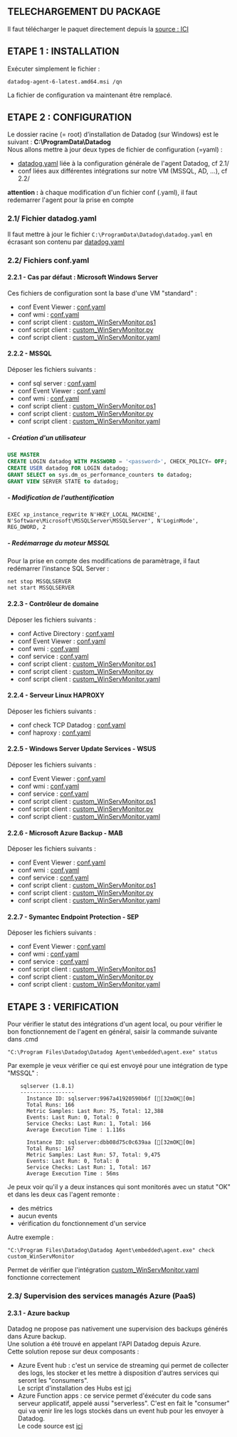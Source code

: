 ## TELECHARGEMENT DU PACKAGE
Il faut télécharger le paquet directement depuis la [source : ICI](https://s3.amazonaws.com/ddagent-windows-stable/datadog-agent-6-latest.amd64.msi)  

## ETAPE 1 : INSTALLATION
Exécuter simplement le fichier :
```
datadog-agent-6-latest.amd64.msi /qn
```
La fichier de configuration va maintenant être remplacé.

## ETAPE 2 : CONFIGURATION
Le dossier racine (= root) d’installation de Datadog (sur Windows) est le suivant : **C:\ProgramData\Datadog**  
Nous allons mettre à jour deux types de fichier de configuration (=yaml) :
 - [datadog.yaml](agent_datadog/datadog.yaml) liée à la configuration générale de l'agent Datadog, cf 2.1/
 - conf liées aux différentes intégrations sur notre VM (MSSQL, AD, ...), cf 2.2/  

**attention :** à chaque modification d'un fichier conf (.yaml), il faut redemarrer l'agent pour la prise en compte

### 2.1/ Fichier datadog.yaml
Il faut mettre à jour le fichier `C:\ProgramData\Datadog\datadog.yaml` en écrasant son contenu par [datadog.yaml](agent_datadog/datadog.yaml)

### 2.2/ Fichiers conf.yaml
#### 2.2.1 - Cas par défaut : Microsoft Windows Server
Ces fichiers de configuration sont la base d'une VM "standard" :
 - conf Event Viewer : [conf.yaml](agent_datadog/conf.d/default/win32_event_log.d/conf.yaml)
 - conf wmi : [conf.yaml](agent_datadog/conf.d/default/wmi_check.d/conf.yaml)  
 - conf script client : [custom_WinServMonitor.ps1](agent_datadog/checks.d/custom_WinServMonitor.ps1)  
 - conf script client : [custom_WinServMonitor.py](agent_datadog/checks.d/custom_WinServMonitor.py)  
 - conf script client : [custom_WinServMonitor.yaml](agent_datadog/conf.d/default/custom_WinServMonitor.yaml)  

#### 2.2.2 - MSSQL
Déposer les fichiers suivants : 
 - conf sql server : [conf.yaml](agent_datadog/conf.d/sqlserver/sqlserver.d/conf.yaml)
 - conf Event Viewer : [conf.yaml](agent_datadog/conf.d/sqlserver/win32_event_log.d/conf.yaml)
 - conf wmi : [conf.yaml](agent_datadog/conf.d/sqlserver/wmi_check.d/conf.yaml)
 - conf script client : [custom_WinServMonitor.ps1](agent_datadog/checks.d/custom_WinServMonitor.ps1)
 - conf script client : [custom_WinServMonitor.py](agent_datadog/checks.d/custom_WinServMonitor.py)
 - conf script client : [custom_WinServMonitor.yaml](agent_datadog/conf.d/sqlserver/custom_WinServMonitor.yaml)  

##### - Création d'un utilisateur
```sql
USE MASTER
CREATE LOGIN datadog WITH PASSWORD = '<password>', CHECK_POLICY= OFF;
CREATE USER datadog FOR LOGIN datadog;
GRANT SELECT on sys.dm_os_performance_counters to datadog;
GRANT VIEW SERVER STATE to datadog;
```
##### - Modification de l'authentification
```
EXEC xp_instance_regwrite N'HKEY_LOCAL_MACHINE', N'Software\Microsoft\MSSQLServer\MSSQLServer', N'LoginMode', REG_DWORD, 2
```
##### - Redémarrage du moteur MSSQL
Pour la prise en compte des modifications de paramètrage, il faut redémarrer l’instance SQL Server :
```
net stop MSSQLSERVER
net start MSSQLSERVER
```

#### 2.2.3 - Contrôleur de domaine
Déposer les fichiers suivants : 
 - conf Active Directory : [conf.yaml](agent_datadog/conf.d/active_directory/active_directory.d/conf.yaml)
 - conf Event Viewer : [conf.yaml](agent_datadog/conf.d/active_directory/win32_event_log.d/conf.yaml)
 - conf wmi : [conf.yaml](agent_datadog/conf.d/active_directory/wmi_check.d/conf.yaml)
 - conf service : [conf.yaml](agent_datadog/conf.d/active_directory/windows_service.d/conf.yaml)
 - conf script client : [custom_WinServMonitor.ps1](agent_datadog/checks.d/custom_WinServMonitor.ps1)
 - conf script client : [custom_WinServMonitor.py](agent_datadog/checks.d/custom_WinServMonitor.py)
 - conf script client : [custom_WinServMonitor.yaml](agent_datadog/conf.d/active_directory/custom_WinServMonitor.yaml)  
 
#### 2.2.4 - Serveur Linux HAPROXY
Déposer les fichiers suivants : 
 - conf check TCP Datadog : [conf.yaml](other/proxy/tcp_check.d/conf.yaml)
 - conf haproxy : [conf.yaml](other/proxy/haproxy.d/conf.yaml)
 
#### 2.2.5 - Windows Server Update Services - WSUS
Déposer les fichiers suivants : 
 - conf Event Viewer : [conf.yaml](agent_datadog/conf.d/wsus/win32_event_log.d/conf.yaml)
 - conf wmi : [conf.yaml](agent_datadog/conf.d/wsus/wmi_check.d/conf.yaml)  
 - conf service : [conf.yaml](agent_datadog/conf.d/wsus/windows_service.d/conf.yaml)
 - conf script client : [custom_WinServMonitor.ps1](agent_datadog/checks.d/custom_WinServMonitor.ps1)
 - conf script client : [custom_WinServMonitor.py](agent_datadog/checks.d/custom_WinServMonitor.py)
 - conf script client : [custom_WinServMonitor.yaml](agent_datadog/conf.d/wsus/custom_WinServMonitor.yaml)  
 
#### 2.2.6 - Microsoft Azure Backup - MAB
Déposer les fichiers suivants : 
 - conf Event Viewer : [conf.yaml](agent_datadog/conf.d/mab/win32_event_log.d/conf.yaml)
 - conf wmi : [conf.yaml](agent_datadog/conf.d/mab/wmi_check.d/conf.yaml)
 - conf service : [conf.yaml](agent_datadog/conf.d/mab/windows_service.d/conf.yaml)
 - conf script client : [custom_WinServMonitor.ps1](agent_datadog/checks.d/custom_WinServMonitor.ps1)  
 - conf script client : [custom_WinServMonitor.py](agent_datadog/checks.d/custom_WinServMonitor.py)   
 - conf script client : [custom_WinServMonitor.yaml](agent_datadog/conf.d/mab/custom_WinServMonitor.yaml)  
 
#### 2.2.7 - Symantec Endpoint Protection - SEP
Déposer les fichiers suivants : 
 - conf Event Viewer : [conf.yaml](agent_datadog/conf.d/sep/win32_event_log.d/conf.yaml)
 - conf wmi : [conf.yaml](agent_datadog/conf.d/sep/wmi_check.d/conf.yaml)
 - conf service : [conf.yaml](agent_datadog/conf.d/sep/windows_service.d/conf.yaml)
 - conf script client : [custom_WinServMonitor.ps1](agent_datadog/checks.d/custom_WinServMonitor.ps1)  
 - conf script client : [custom_WinServMonitor.py](agent_datadog/checks.d/custom_WinServMonitor.py)   
 - conf script client : [custom_WinServMonitor.yaml](agent_datadog/conf.d/sep/custom_WinServMonitor.yaml) 
 
 ## ETAPE 3 : VERIFICATION
Pour vérifier le statut des intégrations d'un agent local, ou pour vérifier le bon fonctionnement de l'agent en général, saisir la commande suivante dans .cmd
```
"C:\Program Files\Datadog\Datadog Agent\embedded\agent.exe" status
```
Par exemple je veux vérifier ce qui est envoyé pour une intégration de type "MSSQL" :
```
    sqlserver (1.8.1)
    -----------------
      Instance ID: sqlserver:9967a41920590b6f [[32mOK[0m]
      Total Runs: 166
      Metric Samples: Last Run: 75, Total: 12,388
      Events: Last Run: 0, Total: 0
      Service Checks: Last Run: 1, Total: 166
      Average Execution Time : 1.116s

      Instance ID: sqlserver:dbb08d75c0c639aa [[32mOK[0m]
      Total Runs: 167
      Metric Samples: Last Run: 57, Total: 9,475
      Events: Last Run: 0, Total: 0
      Service Checks: Last Run: 1, Total: 167
      Average Execution Time : 56ms
```
Je peux voir qu'il y a deux instances qui sont monitorés avec un statut "OK" et dans les deux cas l'agent remonte :
- des métrics
- aucun events
- vérification du fonctionnement d'un service

Autre exemple : 
```
"C:\Program Files\Datadog\Datadog Agent\embedded\agent.exe" check custom_WinServMonitor
```
Permet de vérifier que l'intégration [custom_WinServMonitor.yaml](agent_datadog/conf.d/sep/custom_WinServMonitor.yaml) fonctionne correctement

### 2.3/ Supervision des services managés Azure (PaaS)
#### 2.3.1 - Azure backup 
Datadog ne propose pas nativement une supervision des backups générés dans Azure backup.  
Une solution a été trouvé en appelant l'API Datadog depuis Azure.  
Cette solution repose sur deux composants :
 - Azure Event hub : c'est un service de streaming qui permet de collecter des logs, les stocker et les mettre à disposition d'autres services qui seront les "consumers".  
 Le script d'installation des Hubs est [ici](scripts/deploy_event_hub.ps1)
 - Azure Function apps : ce service permet d'éxécuter du code sans serveur applicatif, appelé aussi "serverless". C'est en fait le "consumer" qui va venir lire les logs stockés dans un event hub pour les envoyer à Datadog.  
 Le code source est [ici](CGP_PRD_FCT_DDP01.js)
